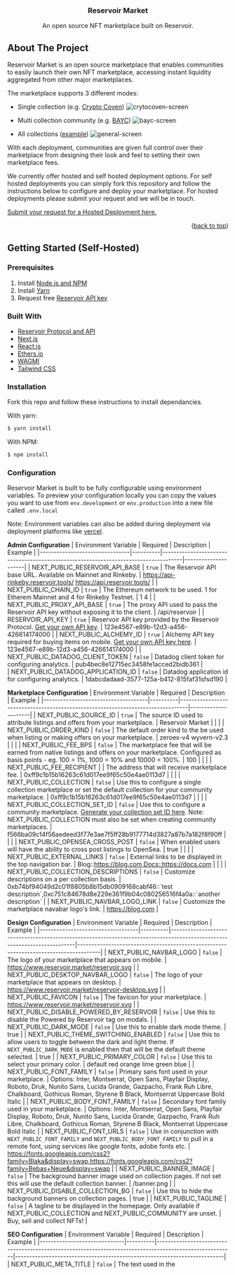 <h3 align="center">Reservoir Market</h3>
  <p align="center">
An open source NFT marketplace built on Reservoir.

<!-- ABOUT THE PROJECT -->
## About The Project


Reservoir Market is an open source marketplace that enables communities to easily launch their own NFT marketplace, accessing instant liquidity aggregated from other major marketplaces.

The marketplace supports 3 different modes:

-   Single collection (e.g.  [Crypto Coven](https://cryptocoven.reservoir.market/))
![crytocoven-screen](https://user-images.githubusercontent.com/96800113/170140995-6bf22f44-0887-4f50-93d8-cda0dc51bf7d.png)

-   Multi collection community (e.g.  [BAYC](https://bayc.reservoir.market/))
![bayc-screen](https://user-images.githubusercontent.com/96800113/170141023-3ec88b7d-bbab-43b8-a0e4-8792c5235057.png)

-   All collections ([example](https://www.reservoir.market/))
![general-screen](https://user-images.githubusercontent.com/96800113/170141225-422ec020-86ba-41b0-ba12-085e9617eaf8.png)

  
With each deployment, communities are given full control over their marketplace from designing their look and feel to setting their own marketplace fees.

We currently offer hosted and self hosted deployment options. For self hosted deployments you can simply fork this repository and follow the instructions below to configure and deploy your marketplace. For hosted deployments please submit your request and we will be in touch.

[Submit your request for a Hosted Deployment here.](https://forms.gle/o6mbPJb7bwaG22pm6)

<p align="right">(<a href="#top">back to top</a>)</p>



<!-- GETTING STARTED -->
## Getting Started (Self-Hosted)

### Prerequisites
1. Install [Node.js and NPM](https://docs.npmjs.com/downloading-and-installing-node-js-and-npm)
2. Install [Yarn](https://classic.yarnpkg.com/en/docs/install)
3. Request free [Reservoir API key](https://api.reservoir.tools/#/0.%20Auth/postApikeys)

### Built With

* [Reservoir Protocol and API](https://reservoirprotocol.github.io/)
* [Next.js](https://nextjs.org/)
* [React.js](https://reactjs.org/)
* [Ethers.io](https://ethers.io/)
* [WAGMI](https://wagmi.sh/)
* [Tailwind CSS](https://tailwindcss.com/)

### Installation

Fork this repo and follow these instructions to install dependancies.

With yarn:

```bash
$ yarn install
```

With NPM:

```bash
$ npm install
```

### Configuration
Reservoir Market is built to be fully configurable using environment variables. To preview your configuration locally you can copy the values you want to use from  `env.development`  or  `env.production`  into a new file called  `.env.local`

Note: Environment variables can also be added during deployment via deployment platforms like [vercel](https://vercel.com/).

**Admin Configuration**
| Environment Variable           | Required | Description                                                                         | Example              |
|--------------------------------|----------|-------------------------------------------------------------------------------------|---------------------|
| NEXT_PUBLIC_RESERVOIR_API_BASE | `true`   | The Reservoir API base URL. Available on Mainnet and Rinkeby.                       | https://api-rinkeby.reservoir.tools/ https://api.reservoir.tools/ |
| NEXT_PUBLIC_CHAIN_ID           | `true`   | The Ethereum network to be used. 1 for Etherem Mainnet and 4 for Rinkeby Testnet.   | 1 4                                                               |
| NEXT_PUBLIC_PROXY_API_BASE     | `true`   | The proxy API used to pass the Reservoir API key without exposing it to the client. | /api/reservoir                                                    |
| RESERVOIR_API_KEY              | `true`   | Reservoir API key provided by the Reservoir Protocol. [Get your own API key](https://api.reservoir.tools/#/0.%20Auth/postApikeys).         | 123e4567-e89b-12d3-a456-426614174000                              |
| NEXT_PUBLIC_ALCHEMY_ID              | `true`   | Alchemy API key required for buying items on mobile. [Get your own API key here](https://docs.alchemy.com/alchemy/introduction/getting-started#1.create-an-alchemy-key).         | 123e4567-e89b-12d3-a456-426614174000                              |
| NEXT_PUBLIC_DATADOG_CLIENT_TOKEN    | `false`  | Datadog client token for configuring analytics.                               | pub4bec8e12715ec3458fe1acced2bidb361                                  |      
| NEXT_PUBLIC_DATADOG_APPLICATION_ID    | `false`  | Datadog application id for configuring analytics.                               | 1dabcdadaad-3577-125a-b412-815faf31sfsd190                                  |      

**Marketplace Configuration**
| Environment Variable                | Required | Description                                                                     | Example             |
|-------------------------------------|----------|---------------------------------------------------------------------------------|---------------------|
| NEXT_PUBLIC_SOURCE_ID               | `true`   | The source ID used to attribute listings and offers from your marketplace.                                                                                           | Reservoir Market                              |                                                                                                                                |                                                  |
| NEXT_PUBLIC_ORDER_KIND              | `false`  | The default order kind to the be used when listing or making offers on your marketplace.                                                                             | zeroex-v4 wyvern-v2.3                         |                                                                                                                                |                                                  |
| NEXT_PUBLIC_FEE_BPS                 | `false`  | The marketplace fee that will be earned from native listings and offers on your marketplace. Configured as basis points - eg. 100 = 1%, 1000 = 10% and 10000 = 100%. | 100                                           |                                                                                                                                |                                                  |
| NEXT_PUBLIC_FEE_RECIPIENT           |          | The address that will receive marketplace fee.                                                                                                                       | 0xff9c1b15b16263c61d017ee9f65c50e4ae0113d7    |                                                                                                                                |                                                  |
| NEXT_PUBLIC_COLLECTION              | `false`  | Use this to configure a single collection marketplace or set the default collection for your community marketplace.                                                  | 0xff9c1b15b16263c61d017ee9f65c50e4ae0113d7    |                                                                                                                                |                                                  |
| NEXT_PUBLIC_COLLECTION_SET_ID              | `false`  | Use this to configure a community marketplace. [Generate your collection set ID here](https://api.reservoir.tools/#/4.%20NFT%20API/postCollectionssetsV1). Note: NEXT_PUBLIC_COLLECTION must also be set when creating community marketplaces.                                   | f566ba09c14f56aedeed3f77e3ae7f5ff28b9177714d3827a87b7a182f8f90ff        |                                                                                                                                |                                                  |
| NEXT_PUBLIC_OPENSEA_CROSS_POST      | `false`  | When enabled users will have the ability to cross post listings to OpenSea.                                  | true          |                                                                                                                                |                                                  |
| NEXT_PUBLIC_EXTERNAL_LINKS          | `false`  | External links to be displayed in the top navigation bar.                                                                                                           | Blog::https://blog.com,Docs::https://docs.com |                                                                                                                                |                                                  |
| NEXT_PUBLIC_COLLECTION_DESCRIPTIONS | `false`  | Customize descriptions on a per collection basis.                                                                                                                                                                              | 0xb74bf94049d2c01f8805b8b15db0909168cabf46::\`test description\`,0xc751c84678d8e229e361f9b04c080256516f4a0a::\`another description\` |
| NEXT_PUBLIC_NAVBAR_LOGO_LINK | `false`  | Customize the marketplace navabar logo's link.                                                                                                                                     | https://blog.com |

**Design Configuration**
| Environment Variable              | Required | Description                                                                                                              | Example                                                                              |
|-----------------------------------|----------|--------------------------------------------------------------------------------------------------------------------------|--------------------------------------------------------------------------------------|
| NEXT_PUBLIC_NAVBAR_LOGO           | `false`  | The logo of your marketplace that appears on mobile.                                                                      | https://www.reservoir.market/reservoir.svg                                           |
| NEXT_PUBLIC_DESKTOP_NAVBAR_LOGO   | `false`  | The logo of your marketplace that appears on desktop.                                                                     | https://www.reservoir.market/reservoir-desktop.svg                                   |
| NEXT_PUBLIC_FAVICON               | `false`  | The favicon for your marketplace.                                                                                         | https://www.reservoir.market/reservoir.svg                                           |
| NEXT_PUBLIC_DISABLE_POWERED_BY_RESERVOIR               | `false`  | Use this to disable the Powered by Reservoir tag on modals.                                                                                    |
| NEXT_PUBLIC_DARK_MODE             | `false`  | Use this to enable dark mode theme.                                                                                      | true                                                                                 |
| NEXT_PUBLIC_THEME_SWITCHING_ENABLED             | `false`  | Use this to allow users to toggle between the dark and light theme. If `NEXT_PUBLIC_DARK_MODE` is enabled then that will be the default theme selected.                                                                                      | true                                                                                 |
| NEXT_PUBLIC_PRIMARY_COLOR         | `false`  | Use this to select your primary color.                                                                                   | default red orange lime green blue                                                   |
| NEXT_PUBLIC_FONT_FAMILY           | `false`  | Primary sans font used in your marketplace.                                                                              | Options: Inter, Montserrat, Open Sans, Playfair Display, Roboto, Druk, Nunito Sans, Lucida Grande, Gazpacho, Frank Ruh Libre, Chalkboard, Gothicus Roman, Styrene B Black, Montserrat Uppercase Bold Italic |
| NEXT_PUBLIC_BODY_FONT_FAMILY           | `false`  | Secondary font family used in your marketplace.                                                                              | Options: Inter, Montserrat, Open Sans, Playfair Display, Roboto, Druk, Nunito Sans, Lucida Grande, Gazpacho, Frank Ruh Libre, Chalkboard, Gothicus Roman, Styrene B Black, Montserrat Uppercase Bold Italic |
| NEXT_PUBLIC_FONT_URLS           | `false`  | Use in conjunction with `NEXT_PUBLIC_FONT_FAMILY` and `NEXT_PUBLIC_BODY_FONT_FAMILY` to pull in a remote font, using services like google fonts, adobe fonts etc.                                                                               | https://fonts.googleapis.com/css2?family=Blaka&display=swap,https://fonts.googleapis.com/css2?family=Bebas+Neue&display=swap |
| NEXT_PUBLIC_BANNER_IMAGE          | `false`  | The background banner image used on collection pages. If not set this will use the default collection banner.            | /banner.png                                                                          |
| NEXT_PUBLIC_DISABLE_COLLECTION_BG | `false`  | Use this to hide the background banners on collection pages.                                                             | true                                                                                 |
| NEXT_PUBLIC_TAGLINE               | `false`  | A tagline to be displayed in the homepage. Only available if NEXT_PUBLIC_COLLECTION and NEXT_PUBLIC_COMMUNITY are unset. | Buy, sell and collect NFTs!                                                          |

**SEO Configuration**
| Environment Variable         | Required | Description                                                                                             | Example                                                                  |
|------------------------------|----------|---------------------------------------------------------------------------------------------------------|--------------------------------------------------------------------------|
| NEXT_PUBLIC_META_TITLE       | `false`  | The text used in the <title> tag.                                                                       | Reservoir Market \| Open Source NFT Marketplace                          |
| NEXT_PUBLIC_META_DESCRIPTION | `false`  | The text used in the meta description <meta name="description" content={NEXT_PUBLIC_META_DESCRIPTION}/> | Reservoir Market is an open source NFT marketplace built with Reservoir. |
| NEXT_PUBLIC_META_OG_IMAGE    | `false`  | The image used in the meta og images <meta name="twitter:image" content={NEXT_PUBLIC_META_OG_IMAGE}/>.   | https://www.reservoir.market/og.png                                      |


### Run the App

Once you have your setup ready, run:

With yarn:

    $ yarn dev

With npm:

    $ npm run dev

### Deploy with Vercel

This is a Next.js app that can be easily deployed using  [Vercel](https://vercel.com/). For  more information on how to deploy your Github reposistory with Vercel visit their [docs](https://vercel.com/docs/concepts/projects/overview).

<p align="right">(<a href="#top">back to top</a>)</p>


### Contributing

If you'd like to contribute please follow the [guidelines](https://github.com/reservoirprotocol/marketplace/blob/main/CONTRIBUTING.md).

<!-- CONTACT -->
## Contact

Twitter: [@reservoir0x](https://twitter.com/reservoir0x)
Discord: [Reservoir Protocol](https://discord.gg/j5K9fESNwh)
Project Link: [Reservoir Protocol](https://reservoirprotocol.github.io/)

<p align="right">(<a href="#top">back to top</a>)</p>
